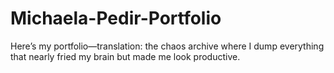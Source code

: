 # Michaela-Pedir-Portfolio
Here’s my portfolio—translation: the chaos archive where I dump everything that nearly fried my brain but made me look productive.
